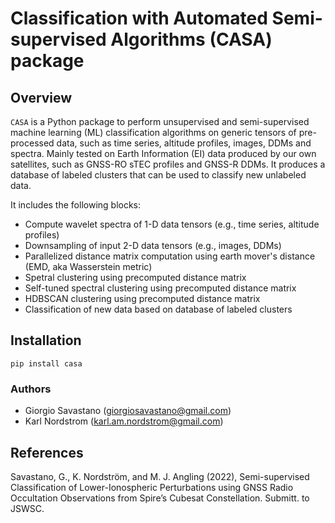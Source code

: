# Classification with Automated Semi-supervised Algorithms (CASA) package

## Overview

`CASA` is a Python package to perform unsupervised and semi-supervised machine learning (ML) classification algorithms on generic tensors of pre-processed data, such as time series, altitude profiles, images, DDMs and spectra. Mainly tested on Earth Information (EI) data produced by our own satellites, such as GNSS-RO sTEC profiles and GNSS-R DDMs. It produces a database of labeled clusters that can be used to classify new unlabeled data.

It includes the following blocks:

* Compute wavelet spectra of 1-D data tensors (e.g., time series, altitude profiles)
* Downsampling of input 2-D data tensors (e.g., images, DDMs)
* Parallelized distance matrix computation using earth mover's distance (EMD, aka Wasserstein metric)
* Spetral clustering using precomputed distance matrix
* Self-tuned spectral clustering using precomputed distance matrix
* HDBSCAN clustering using precomputed distance matrix
* Classification of new data based on database of labeled clusters

## Installation

    pip install casa


### Authors

- Giorgio Savastano (<giorgiosavastano@gmail.com>)
- Karl Nordstrom (<karl.am.nordstrom@gmail.com>)

## References

Savastano, G., K. Nordström, and M. J. Angling (2022), Semi-supervised Classification of Lower-Ionospheric Perturbations using GNSS Radio Occultation Observations from Spire’s Cubesat Constellation. Submitt. to JSWSC.
